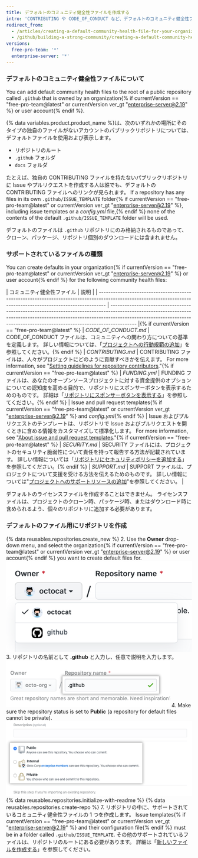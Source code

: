 ```yaml
---
title: デフォルトのコミュニティ健全性ファイルを作成する
intro: 'CONTRIBUTING や CODE_OF_CONDUCT など、デフォルトのコミュニティ健全性ファイルを作成できます。 デフォルトのファイルは、そのような独自ファイルを持たないあらゆるパブリックリポジトリに使用されます。'
redirect_from:
  - /articles/creating-a-default-community-health-file-for-your-organization
  - /github/building-a-strong-community/creating-a-default-community-health-file-for-your-organization
versions:
  free-pro-team: '*'
  enterprise-server: '*'
---
```


### デフォルトのコミュニティ健全性ファイルについて

You can add default community health files to the root of a public repository called `.github` that is owned by an organization{% if currentVersion == "free-pro-team@latest" or currentVersion ver_gt "enterprise-server@2.19" %} or user account{% endif %}.

{% data variables.product.product_name %}は、次のいずれかの場所にそのタイプの独自のファイルがないアカウントのパブリックリポジトリについては、デフォルトファイルを使用および表示します。
- リポジトリのルート
- `.github` フォルダ
- `docs` フォルダ

たとえば、独自の CONTRIBUTING ファイルを持たないパブリックリポジトリに Issue やプルリクエストを作成する人は誰でも、デフォルトの CONTRIBUTING ファイルへのリンクが見られます。 If a repository has any files in its own `.github/ISSUE_TEMPLATE` folder{% if currentVersion == "free-pro-team@latest" or currentVersion ver_gt "enterprise-server@2.19" %}, including issue templates or a *config.yml* file,{% endif %} none of the contents of the default `.github/ISSUE_TEMPLATE` folder will be used.

デフォルトのファイルは `.github` リポジトリにのみ格納されるものであって、クローン、パッケージ、リポジトリ個別のダウンロードには含まれません。

### サポートされているファイルの種類

You can create defaults in your organization{% if currentVersion == "free-pro-team@latest" or currentVersion ver_gt "enterprise-server@2.19" %} or user account{% endif %} for the following community health files:

| コミュニティ健全性ファイル                                                                                                                                                   | 説明                                                                                                                                                                                                                                                    |
| --------------------------------------------------------------------------------------------------------------------------------------------------------------- | ----------------------------------------------------------------------------------------------------------------------------------------------------------------------------------------------------------------------------------------------------- |{% if currentVersion == "free-pro-team@latest" %}
| *CODE_OF_CONDUCT.md*                                                                                                                                          | CODE_OF_CONDUCT ファイルは、コミュニティへの関わり方についての基準を定義します。 詳しい情報については、「[プロジェクトへの行動規範の追加](/articles/adding-a-code-of-conduct-to-your-project/)」を参照してください。{% endif %}
| *CONTRIBUTING.md*                                                                                                                                               | CONTRIBUTING ファイルは、人々がプロジェクトにどのように貢献すべきかを伝えます。 For more information, see "[Setting guidelines for repository contributors](/articles/setting-guidelines-for-repository-contributors/)."{% if currentVersion == "free-pro-team@latest" %}
| *FUNDING.yml*                                                                                                                                                   | FUNDING ファイルは、あなたのオープンソースプロジェクトに対する資金提供のオプションについての認知度を高める目的で、リポジトリにスポンサーボタンを表示するためのものです。 詳細は「[リポジトリにスポンサーボタンを表示する](/articles/displaying-a-sponsor-button-in-your-repository)」を参照してください。{% endif %}
| Issue and pull request templates{% if currentVersion == "free-pro-team@latest" or currentVersion ver_gt "enterprise-server@2.19" %} and *config.yml*{% endif %} | Issue およびプルリクエストのテンプレートは、リポジトリで Issue およびプルリクエストを開くときに含める情報をカスタマイズして標準化します。 For more information, see "[About issue and pull request templates](/articles/about-issue-and-pull-request-templates/)."{% if currentVersion == "free-pro-team@latest" %}
| *SECURITY.md*                                                                                                                                                   | SECURITY ファイルには、プロジェクトのセキュリティ脆弱性について責任を持って報告する方法が記載されています。 詳しい情報については「[リポジトリにセキュリティポリシーを追加する](/articles/adding-a-security-policy-to-your-repository)」を参照してください。{% endif %}
| *SUPPORT.md*                                                                                                                                                    | SUPPORT ファイルは、プロジェクトについて支援を受ける方法を伝えるためのものです。 詳しい情報については"[プロジェクトへのサポートリソースの追加](/articles/adding-support-resources-to-your-project/)"を参照してください。                                                                                                         |

デフォルトのライセンスファイルを作成することはできません。 ライセンスファイルは、プロジェクトのクローン時、パッケージ時、またはダウンロード時に含められるよう、個々のリポジトリに追加する必要があります。

### デフォルトのファイル用にリポジトリを作成

{% data reusables.repositories.create_new %}
2. Use the **Owner** drop-down menu, and select the organization{% if currentVersion == "free-pro-team@latest" or currentVersion ver_gt "enterprise-server@2.19" %} or user account{% endif %} you want to create default files for. ![[Owner] ドロップダウンメニュー](/assets/images/help/repository/create-repository-owner.png)
3. リポジトリの名前として **.github** と入力し、任意で説明を入力します。 ![リポジトリ作成フィールド](/assets/images/help/repository/default-file-repository-name.png)
4. Make sure the repository status is set to **Public** (a repository for default files cannot be private). ![プライベートまたはパブリックのステータスを選択するラジオボタン](/assets/images/help/repository/create-repository-public-private.png)
{% data reusables.repositories.initialize-with-readme %}
{% data reusables.repositories.create-repo %}
7. リポジトリの中に、サポートされているコミュニティ健全性ファイルの 1 つを作成します。 Issue templates{% if currentVersion == "free-pro-team@latest" or currentVersion ver_gt "enterprise-server@2.19" %} and their configuration file{% endif %} must be in a folder called `.github/ISSUE_TEMPLATE`. その他のサポートされているファイルは、リポジトリのルートにある必要があります。 詳細は「[新しいファイルを作成する](/articles/creating-new-files/)」を参照してください。
